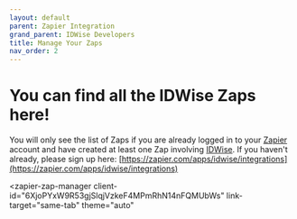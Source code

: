 ```yaml
---
layout: default
parent: Zapier Integration
grand_parent: IDWise Developers
title: Manage Your Zaps
nav_order: 2
---
```


<script type="module" src="https://cdn.zapier.com/packages/partner-sdk/v0/zapier-elements/zapier-elements.esm.js"></script>
<link rel="stylesheet" href="https://cdn.zapier.com/packages/partner-sdk/v0/zapier-elements/zapier-elements.css"/>

# You can find all the IDWise Zaps here!
You will only see the list of Zaps if you are already logged in to your [Zapier](https://zapier.com/apps/idwise/integrations) account and have created at least one Zap involving [IDWise](https://zapier.com/apps/idwise/integrations).
If you haven't already, please sign up here: [https://zapier.com/apps/idwise/integrations](https://zapier.com/apps/idwise/integrations)

<zapier-zap-manager
  client-id="6XjoPYxW9R53gjSlqjVzkeF4MPmRhN14nFQMUbWs"
  link-target="same-tab"
  theme="auto"
></zapier-zap-manager>
